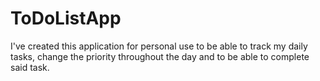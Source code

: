 # ToDoListApp

I've created this application for personal use to be able to track my daily tasks, change the priority throughout the day and to be able to complete said task.

